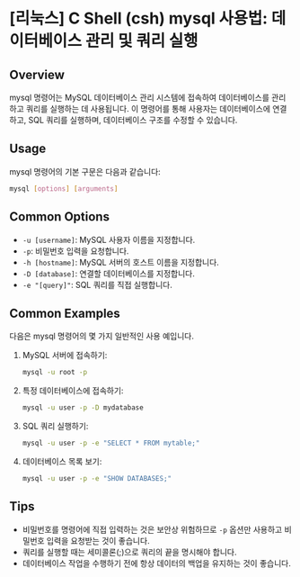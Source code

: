 # [리눅스] C Shell (csh) mysql 사용법: 데이터베이스 관리 및 쿼리 실행

## Overview
mysql 명령어는 MySQL 데이터베이스 관리 시스템에 접속하여 데이터베이스를 관리하고 쿼리를 실행하는 데 사용됩니다. 이 명령어를 통해 사용자는 데이터베이스에 연결하고, SQL 쿼리를 실행하며, 데이터베이스 구조를 수정할 수 있습니다.

## Usage
mysql 명령어의 기본 구문은 다음과 같습니다:

```bash
mysql [options] [arguments]
```

## Common Options
- `-u [username]`: MySQL 사용자 이름을 지정합니다.
- `-p`: 비밀번호 입력을 요청합니다.
- `-h [hostname]`: MySQL 서버의 호스트 이름을 지정합니다.
- `-D [database]`: 연결할 데이터베이스를 지정합니다.
- `-e "[query]"`: SQL 쿼리를 직접 실행합니다.

## Common Examples
다음은 mysql 명령어의 몇 가지 일반적인 사용 예입니다.

1. MySQL 서버에 접속하기:
   ```bash
   mysql -u root -p
   ```

2. 특정 데이터베이스에 접속하기:
   ```bash
   mysql -u user -p -D mydatabase
   ```

3. SQL 쿼리 실행하기:
   ```bash
   mysql -u user -p -e "SELECT * FROM mytable;"
   ```

4. 데이터베이스 목록 보기:
   ```bash
   mysql -u user -p -e "SHOW DATABASES;"
   ```

## Tips
- 비밀번호를 명령어에 직접 입력하는 것은 보안상 위험하므로 `-p` 옵션만 사용하고 비밀번호 입력을 요청받는 것이 좋습니다.
- 쿼리를 실행할 때는 세미콜론(;)으로 쿼리의 끝을 명시해야 합니다.
- 데이터베이스 작업을 수행하기 전에 항상 데이터의 백업을 유지하는 것이 좋습니다.